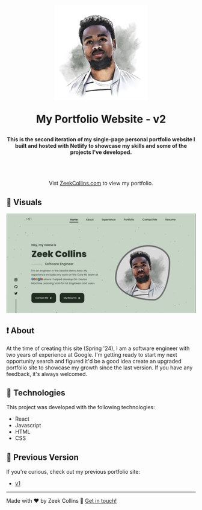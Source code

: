 <h1 align="center">
  <img width="250" src="./src/assets/v2-profile1.jpeg" alt="Profile photo" />

My Portfolio Website - v2

</h1>

<h4 align="center">
  This is the second iteration of my single-page personal portfolio website I built and hosted with Netlify to showcase my skills and some of the projects I've developed. 
</h4>
<br>

##

<p align="center">Vist <a href="https://www.zeekcollins.com">ZeekCollins.com</a> to view my portfolio.</p>

## :eyes: Visuals

<p align="center">

  <img src="./public/og.png" width="750" />
</p>

## :exclamation: About

At the time of creating this site (Spring '24), I am a software engineer with two years of experience at Google. I'm getting ready to start my next opportunity search and figured it'd be a good idea create an upgraded portfolio site to showcase my growth since the last version. If you have any feedback, it's always welcomed.

## :rocket: Technologies

This project was developed with the following technologies:

- React
- Javascript
- HTML
- CSS

## :green_book: Previous Version

If you're curious, check out my previous portfolio site:

- [v1](https://storied-marzipan-9bf60a.netlify.app/)

---

Made with ♥ by Zeek Collins :wave: [Get in touch!](https://www.linkedin.com/in/ezekialcollinsii/)
